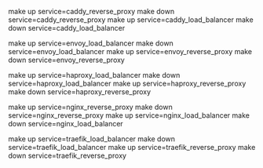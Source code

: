 make up service=caddy_reverse_proxy
make down service=caddy_reverse_proxy
make up service=caddy_load_balancer
make down service=caddy_load_balancer

make up service=envoy_load_balancer
make down service=envoy_load_balancer
make up service=envoy_reverse_proxy
make down service=envoy_reverse_proxy

make up service=haproxy_load_balancer
make down service=haproxy_load_balancer
make up service=haproxy_reverse_proxy
make down service=haproxy_reverse_proxy

make up service=nginx_reverse_proxy
make down service=nginx_reverse_proxy
make up service=nginx_load_balancer
make down service=nginx_load_balancer

make up service=traefik_load_balancer
make down service=traefik_load_balancer
make up service=traefik_reverse_proxy
make down service=traefik_reverse_proxy
